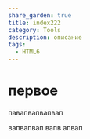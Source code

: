 ```yaml
---
share_garden: true
title: index222
category: Tools
description: описание 
tags:
  - HTML6
---
```


# первое

павапвапвапвап


вапвапвап
вапв
апвап